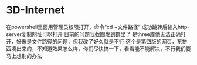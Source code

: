 # 3D-Internet
在powershell里面用管理员权限打开，命令“cd +文件路径”
成功跳转后输入http-server复制网址可以打开
目前的问题我截图发到群里了
是three库他无法正确打开，好像是文件路径的问题，但我改了好久就是不行
这个是第四版的网页，东拼西凑出来的，不知道效果怎么样，你们尽快搞一下，看看能不能解决，不行我们要马上想别的办法

